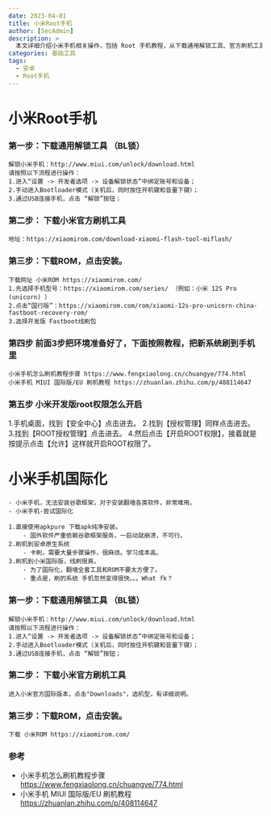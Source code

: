 ```yaml
---
date: 2023-04-01
title: 小米Root手机
author: [SecAdmin]
description: >
  本文详细介绍小米手机相关操作，包括 Root 手机教程，从下载通用解锁工具、官方刷机工具、ROM 到刷机步骤，以及开启开发版 root 权限方法。还探讨小米手机国际化，分析安装谷歌框架及翻墙软件难题，提供如 apkpure 下载、刷机到安卓原生系统、刷机到小米国际版等解决办法及各方法优劣。 若你对小米手机 Root 或国际化有需求，想了解更多操作细节，可参考本文内容。
categories: 基础工具
tags:
  - 安卓
  - Root手机
---
```


# 小米Root手机

### 第一步：下载通用解锁工具 （BL锁）
    解锁小米手机：http://www.miui.com/unlock/download.html
    请按照以下流程进行操作：
    1.进入“设置 -> 开发者选项 -> 设备解锁状态”中绑定账号和设备；
    2.手动进入Bootloader模式（关机后，同时按住开机键和音量下键）；
    3.通过USB连接手机，点击 “解锁”按钮；

### 第二步： 下载小米官方刷机工具
    地址：https://xiaomirom.com/download-xiaomi-flash-tool-miflash/

### 第三步：下载ROM，点击安装。
	下载网址 小米ROM https://xiaomirom.com/
    1.先选择手机型号：https://xiaomirom.com/series/ （例如：小米 12S Pro (unicorn) ）
	2.点击“国行版”：https://xiaomirom.com/rom/xiaomi-12s-pro-unicorn-china-fastboot-recovery-rom/
	3.选择开发版 Fastboot线刷包

### 第四步 前面3步把环境准备好了，下面按照教程，把新系统刷到手机里
    小米手机怎么刷机教程步骤 https://www.fengxiaolong.cn/chuangye/774.html
    小米手机 MIUI 国际版/EU 刷机教程 https://zhuanlan.zhihu.com/p/408114647

### 第五步 小米开发版root权限怎么开启

  1.手机桌面，找到【安全中心】点击进去。
	2.找到【授权管理】同样点击进去。
	3.找到【ROOT授权管理】点击进去。
	4.然后点击【开启ROOT权限】，接着就是按提示点击【允许】这样就开启ROOT权限了。

# 小米手机国际化

    - 小米手机，无法安装谷歌框架，对于安装翻墙各类软件，非常难用。
    - 小米手机-尝试国际化
    
    1.直接使用apkpure 下载apk纯净安装。
    	- 国外软件严重依赖谷歌框架服务，一启动就崩溃，不可行。
    2.刷机到安卓原生系统
    	- 卡刷，需要大量步骤操作，很麻烦。学习成本高。
    3.刷机到小米国际版，线刷很爽。
    	- 为了国际化，翻墙全套工具和ROM不要太方便了。
    	- 重点是，刷的系统 手机忽然变得很快。。。What fk？

### 第一步：下载通用解锁工具 （BL锁）
    解锁小米手机：http://www.miui.com/unlock/download.html
    请按照以下流程进行操作：
    1.进入“设置 -> 开发者选项 -> 设备解锁状态”中绑定账号和设备；
    2.手动进入Bootloader模式（关机后，同时按住开机键和音量下键）；
    3.通过USB连接手机，点击 “解锁”按钮；
### 第二步： 下载小米官方刷机工具
	进入小米官方国际版本，点击"Downloads"，选机型，有详细说明。
### 第三步：下载ROM，点击安装。
	下载 小米ROM https://xiaomirom.com/

### 参考
- 小米手机怎么刷机教程步骤 https://www.fengxiaolong.cn/chuangye/774.html
- 小米手机 MIUI 国际版/EU 刷机教程 https://zhuanlan.zhihu.com/p/408114647
